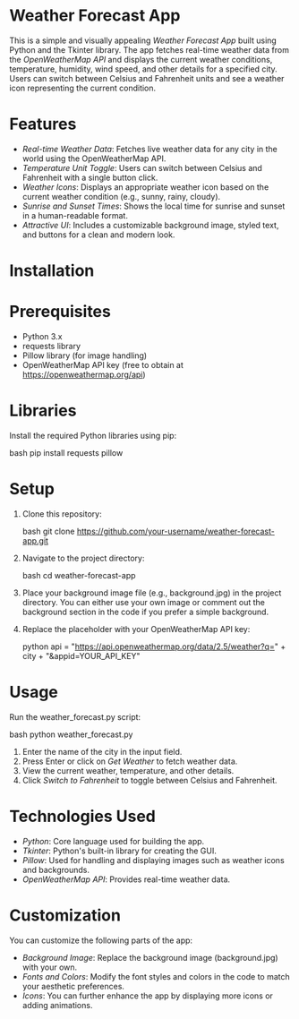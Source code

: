 # Weather Forecast App

This is a simple and visually appealing *Weather Forecast App* built using Python and the Tkinter library. The app fetches real-time weather data from the *OpenWeatherMap API* and displays the current weather conditions, temperature, humidity, wind speed, and other details for a specified city. Users can switch between Celsius and Fahrenheit units and see a weather icon representing the current condition.

# Features

- *Real-time Weather Data*: Fetches live weather data for any city in the world using the OpenWeatherMap API.
- *Temperature Unit Toggle*: Users can switch between Celsius and Fahrenheit with a single button click.
- *Weather Icons*: Displays an appropriate weather icon based on the current weather condition (e.g., sunny, rainy, cloudy).
- *Sunrise and Sunset Times*: Shows the local time for sunrise and sunset in a human-readable format.
- *Attractive UI*: Includes a customizable background image, styled text, and buttons for a clean and modern look.

# Installation

# Prerequisites
- Python 3.x
- requests library
- Pillow library (for image handling)
- OpenWeatherMap API key (free to obtain at https://openweathermap.org/api)

# Libraries
Install the required Python libraries using pip:

bash
pip install requests pillow


# Setup

1. Clone this repository:

   bash
   git clone https://github.com/your-username/weather-forecast-app.git
   

2. Navigate to the project directory:

   bash
   cd weather-forecast-app
   

3. Place your background image file (e.g., background.jpg) in the project directory. You can either use your own image or comment out the background section in the code if you prefer a simple background.

4. Replace the placeholder with your OpenWeatherMap API key:

   python
   api = "https://api.openweathermap.org/data/2.5/weather?q=" + city + "&appid=YOUR_API_KEY"
   

# Usage

Run the weather_forecast.py script:

bash
python weather_forecast.py


1. Enter the name of the city in the input field.
2. Press Enter or click on *Get Weather* to fetch weather data.
3. View the current weather, temperature, and other details.
4. Click *Switch to Fahrenheit* to toggle between Celsius and Fahrenheit.

# Technologies Used

- *Python*: Core language used for building the app.
- *Tkinter*: Python's built-in library for creating the GUI.
- *Pillow*: Used for handling and displaying images such as weather icons and backgrounds.
- *OpenWeatherMap API*: Provides real-time weather data.

# Customization

You can customize the following parts of the app:
- *Background Image*: Replace the background image (background.jpg) with your own.
- *Fonts and Colors*: Modify the font styles and colors in the code to match your aesthetic preferences.
- *Icons*: You can further enhance the app by displaying more icons or adding animations.

